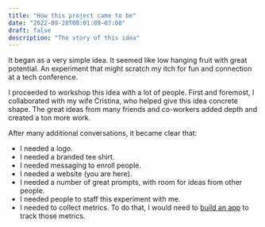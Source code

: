 ```yaml
---
title: "How this project came to be"
date: "2022-09-28T08:01:09-07:00"
draft: false
description: "The story of this idea"
---
```

It began as a very simple idea. It seemed like low hanging fruit with great potential. An experiment that might scratch my itch for fun and connection at a tech conference. 

I proceeded to workshop this idea with a lot of people. First and foremost, I collaborated with my wife Cristina, who helped give this idea concrete shape. The great ideas from many friends and co-workers added depth and created a ton more work. 

After many additional conversations, it became clear that:
 
 * I needed a logo. 
 * I needed a branded tee shirt.
 * I needed messaging to enroll people.  
 * I needed a website (you are here).
 * I needed a number of great prompts, with room for ideas from other people. 
 * I needed people to staff this experiment with me.
 * I needed to collect metrics. To do that, I would need to [build an app](https://github.com/headphonejames/you-are-interesting) to track those metrics.